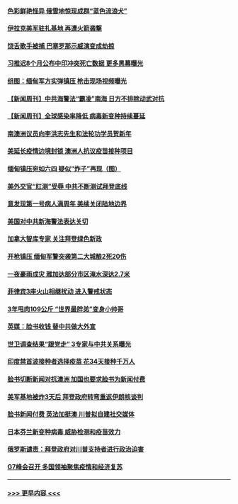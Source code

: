 #### [色彩鲜艳怪异 俄雪地惊现成群“蓝色流浪犬”](../pages/prog202/a103059002.md?t=02212351) 
#### [伊拉克美军驻扎基地 再遭火箭袭撃](../pages/prog202/a103058965.md?t=02212351) 
#### [饶舌歌手被捕 巴塞罗那示威演变成劫掠](../pages/prog202/a103058943.md?t=02212351) 
#### [习推迟8个月公布中印冲突死亡数据 更多黑幕曝光](../pages/prog202/a103058861.md?t=02212351) 
#### [组图：缅甸军方实弹镇压 枪击现场视频曝光](../pages/prog202/a103058780.md?t=02212351) 
#### [【新闻周刊】中共海警法“霸凌”南海 日方不排除动武对抗](../pages/prog202/a103058765.md?t=02212351) 
#### [【新闻周刊】全球感染率降低 病毒新变种持续蔓延](../pages/prog202/a103058744.md?t=02212351) 
#### [南澳洲议员向李洪志先生和法轮功学员贺新年](../pages/prog202/a103058562.md?t=02212351) 
#### [美延长疫情边境封锁 澳洲人抗议疫苗接种项目](../pages/prog202/a103058717.md?t=02212351) 
#### [缅甸镇压宛如六四 疑似“炸子”再现（图）](../pages/prog202/a103058677.md?t=02212351) 
#### [美外交官“肛测”受辱 中共不断测试拜登底线](../pages/prog202/a103058673.md?t=02212351) 
#### [意发现第一号病人满周年 美续关闭陆地边界](../pages/prog202/a103058599.md?t=02212351) 
#### [美国对中共新海警法表达关切](../pages/prog202/a103058568.md?t=02212351) 
#### [加拿大智库专家 关注拜登绿色新政](../pages/prog202/a103058527.md?t=02212351) 
#### [开枪镇压 缅甸军警突袭第二大城酿2死20伤](../pages/prog202/a103058525.md?t=02212351) 
#### [一夜豪雨成灾 雅加达部分市区淹水深达2.7米](../pages/prog202/a103058516.md?t=02212351) 
#### [菲律宾3座火山相继扰动 进入警戒状态](../pages/prog202/a103058512.md?t=02212351) 
#### [3年甩肉109公斤  “世界最胖弟”变身小帅哥](../pages/prog202/a103058339.md?t=02212351) 
#### [英媒：脸书收钱 替中共做大外宣](../pages/prog202/a103058329.md?t=02212351) 
#### [世卫调查结果“跟党走” 3专家与中共关系曝光](../pages/prog202/a103058311.md?t=02212351) 
#### [印度禁首波接种者选择疫苗 花34天接种千万人](../pages/prog202/a103058250.md?t=02212351) 
#### [脸书切断新闻对抗澳洲 加国也要求脸书为新闻付费](../pages/prog202/a103058116.md?t=02212351) 
#### [美军基地被炸3天后 拜登政府转弯重返伊朗核谈判](../pages/prog202/a103058085.md?t=02212351) 
#### [脸书新闻付费 英法加挺澳 川普拟自建社交媒体](../pages/prog202/a103058139.md?t=02212351) 
#### [日本芬兰新变种病毒 威胁检测和疫苗效力](../pages/prog202/a103058129.md?t=02212351) 
#### [俄罗斯谴责：拜登政府对川普支持者进行政治迫害](../pages/prog202/a103058077.md?t=02212351) 
#### [G7峰会召开 多国领袖聚焦疫情和经济复苏](../pages/prog202/a103058108.md?t=02212351) 

----
#### [ >>> 更早内容 <<< ](../indexes/prog202-earlier.md)
